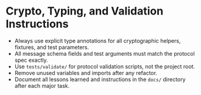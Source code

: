 # Crypto, Typing, and Validation Instructions

- Always use explicit type annotations for all cryptographic helpers, fixtures, and test parameters.
- All message schema fields and test arguments must match the protocol spec exactly.
- Use `tests/validate/` for protocol validation scripts, not the project root.
- Remove unused variables and imports after any refactor.
- Document all lessons learned and instructions in the `docs/` directory after each major task.
